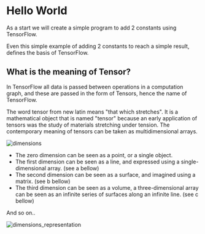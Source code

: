 # Hello World

As a start we will create a simple program to add 2 constants using TensorFlow.

Even this simple example of adding 2 constants to reach a simple result, defines the basis of TensorFlow.

## What is the meaning of Tensor?

In TensorFlow all data is passed between operations in a computation graph, and these are passed in the form of Tensors, hence the name of TensorFlow.

The word tensor from new latin means "that which stretches". It is a mathematical object that is named "tensor" because an early application of tensors was the study of materials stretching under tension. The contemporary meaning of tensors can be taken as multidimensional arrays.

![dimensions](https://upload.wikimedia.org/wikipedia/commons/thumb/4/45/Dimension_levels.svg/354px-Dimension_levels.svg.png)

- The zero dimension can be seen as a point, or a single object.
- The first dimension can be seen as a line, and expressed using a single-dimensional array. (see a bellow)
- The second dimension can be seen as a surface, and imagined using a matrix. (see b bellow)
- The third dimension can be seen as a volume, a three-dimensional array can be seen as an infinite series of surfaces along an infinite line. (see c bellow)

And so on..

![dimensions_representation](https://c.mql4.com/book/i/59.png)